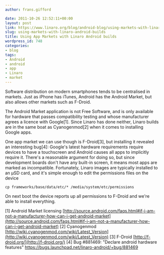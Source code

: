 ```yaml
---
author: frans.gifford

date: 2011-10-26 12:52:11+00:00
layout: post
link: https://www.linaro.org/blog/android-blog/using-markets-with-linaro-android-builds/
slug: using-markets-with-linaro-android-builds
title: Using App Markets with Linaro Android builds
wordpress_id: 748
categories:
- blog
tags:
- Android
- android
- app
- Linaro
- market
---
```


Software distribution on modern smartphones tends to be centralised in markets. Just as iPhone has iTunes, Android has the Android Market, but also allows other markets such as F-Droid.

The Android Market application is not Free Software, and is only available for hardware that passes compatibility testing and whose manufacturer agrees a licence with Google[1]. Since Linaro has done neither, Linaro builds are in the same boat as Cyanogenmod[2] when it comes to installing Google apps.

One app market we can use though is F-Droid[3], but installing it revealed an interesting bug[4]: Google's latest hardware requirements require devices to have a touchscreen and Android causes all apps to implicitly require it. There's a reasonable argument for doing so, but since development boards don't have any built-in screen, it means most apps are marked as incompatible. Fortunately, Linaro images are typically installed to an µSD card, and it's simple enough to edit the permissions files on the device

`cp frameworks/base/data/etc/* /media/system/etc/permissions`

On next boot the device reports up all permissions to F-Droid and we're able to install everything.

[1] Android Market licensing [http://source.android.com/faqs.html#if-i-am-not-a-manufacturer-how-can-i-get-android-market](http://source.android.com/faqs.html#if-i-am-not-a-manufacturer-how-can-i-get-android-market)
[2] Cyanogenmod [http://wiki.cyanogenmod.com/wiki/Latest_Version](http://wiki.cyanogenmod.com/wiki/Latest_Version)
[3] F-Droid [http://f-droid.org/](http://f-droid.org/)
[4] Bug #881469: "Declare android hardware features" https://bugs.launchpad.net/linaro-android/+bug/881469
